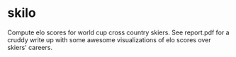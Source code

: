 # skilo
Compute elo scores for world cup cross country skiers. See report.pdf for a cruddy write up with some awesome visualizations of elo scores over skiers' careers.

